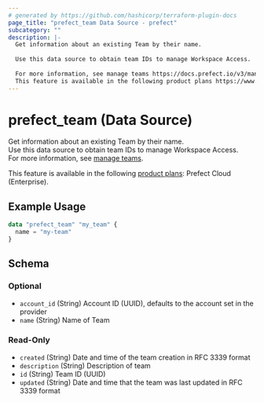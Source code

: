 ```yaml
---
# generated by https://github.com/hashicorp/terraform-plugin-docs
page_title: "prefect_team Data Source - prefect"
subcategory: ""
description: |-
  Get information about an existing Team by their name.
  
  Use this data source to obtain team IDs to manage Workspace Access.
  
  For more information, see manage teams https://docs.prefect.io/v3/manage/cloud/manage-users/manage-teams.
  This feature is available in the following product plans https://www.prefect.io/pricing: Prefect Cloud (Enterprise).
---
```


# prefect_team (Data Source)

Get information about an existing Team by their name.
<br>
Use this data source to obtain team IDs to manage Workspace Access.
<br>
For more information, see [manage teams](https://docs.prefect.io/v3/manage/cloud/manage-users/manage-teams).


This feature is available in the following [product plans](https://www.prefect.io/pricing): Prefect Cloud (Enterprise).

## Example Usage

```terraform
data "prefect_team" "my_team" {
  name = "my-team"
}
```

<!-- schema generated by tfplugindocs -->
## Schema

### Optional

- `account_id` (String) Account ID (UUID), defaults to the account set in the provider
- `name` (String) Name of Team

### Read-Only

- `created` (String) Date and time of the team creation in RFC 3339 format
- `description` (String) Description of team
- `id` (String) Team ID (UUID)
- `updated` (String) Date and time that the team was last updated in RFC 3339 format
